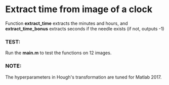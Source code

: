 # Extract time from image of a clock
Function **extract_time** extracts the minutes and hours, 
and **extract_time_bonus** extracts seconds if the needle exists
(if not, outputs -1)

### TEST: 
Run the **main.m** to test the functions on 12 images.

### NOTE: 
The hyperparameters in Hough's transformation are tuned for Matlab 2017.
